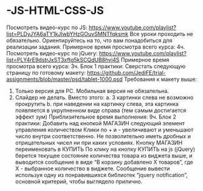 # -JS-HTML-CSS-JS
Посмотреть видео-курс по JS:
https://www.youtube.com/playlist?list=PLDyJYA6aTY1kJIwbYHzGOuvSMNTfqksmk
Все уроки проходить не обязательно.
Ориентируйтесь на то, что вам понадобиться для реализации задания.
Примерное время просмотра всего курса: 4ч.
Посмотреть видео-курс по jQuery:
https://www.youtube.com/playlist?list=PLY4rE9dstrJxST3xftg5kSCQdUB8hvj4S
Примерное время просмотра всего курса: 3ч.
Блок 1 практики:
Сверстать следующую страницу по готовому макету:
https://github.com/JediFE/trial-assignments/blob/master/psd/tablet-1000.psd
Требования к макету выше:
1. Только версия для PC. Мобильная версия не обязательна.
2. Слайдер не делать. Вместо этого:
a. 3 картинки слева не возможно прокрутить
b. при наведении на картинку слева, эта картинка появляется в
укрупненном виде справа (тем самым достигается эффект зум)
Приблизительное время выполнения: 9ч.
Блок 2 практики:
Добавить над кнопкой МАГАЗИН следующий элемент управления количеством
Клики по + и - увеличивают и уменьшают число внутри соответственно.
Не позволительно иметь дробных и отрицательных чисел ни при каких условиях.
Кнопку МАГАЗИН переименовать в КУПИТЬ
По клику на кнопку КУПИТЬ на js (jQuery) берется текущее состояние количества
товара из виджета выше, и выводится сообщение в виде “В корзину добавлено X
товаров”, где X - выбранное количество в виджете.
Сообщение вывести используя одну из понравившихся библиотек “jquery notification”,
основной критерий, чтобы выглядело прилично.

